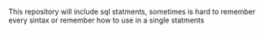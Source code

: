 This repository will include sql statments, sometimes is hard to remember every sintax or remember how to use
in a single statments
